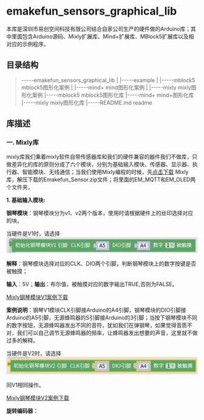 # emakefun_sensors_graphical_lib
​       本库是深圳市易创空间科技有限公司结合自家公司生产的硬件做的Arduino库；其中里面包含Arduino源码、Mixly扩展库、Mind+扩展库、MBlock5扩展库以及相对应的示例程序。
## 目录结构

> -----emakefun_sensors_graphical_lib
>      |
>      |-----example
>      |       |-----mblock5     mblock5图形化案例
>      |       |-----mind+         mind图形化案例
>      |       |-----mixly           mixly图形化案例
>      |-----mblock5              mblock5图形化库
>      |-----mind+                  mind+图形化库
>      |-----mixly                    mixly图形化库
>      |-----README.md       readme

## 库描述

### 一. Mixly库

​        mixly库我们秉着mixly软件自带传感器库和我们的硬件兼容的器件我们不做库，只做差异化的库的原则分成了六个模块，分别为基础输入模块、传感器、显示器、执行器、智能模块、无线通信；当我们使用Mixly编程的时候，先[点击下载](https://github.com/emakefun/emakefun_sensors_graphical_lib/releases/download/v1.0.0/Emakefun_Sensor.zip) Mixly库，解压下载的Emakefun_Sensor.zip文件；将里面的EM_MQTT和EM_OLED两个文件夹，

**1. 基础输入模块:**

**钢琴模块**：钢琴模块分为v1、v2两个版本，使用时请根据硬件上的丝印选择对应的块。

当硬件是V1时，请选择![piano_v1](.\media\mixly\piano_v1.png)

**解释**：钢琴模块选择对应的CLK、DIO两个引脚，判断钢琴模块上的数字按键是否被触摸；

**输入**：5V；**输出**：布尔值，被触摸对应的数字输出TRUE,否则为FALSE。

[Mixly钢琴模块V1案例下载](.\example\mixly\piano_v1_mixly.mix)

**案例说明**：钢琴V1模块CLK引脚接Arduino的A4引脚，钢琴模块的DIO引脚接Arduino的A5引脚，无源蜂鸣器的S引脚接Arduino的3引脚；当按下钢琴模块不同的数字按钮，无源蜂鸣器发出不同的音符，犹如我们在弹钢琴，如果觉得音质不对，我们可以自己调节无源蜂鸣器的频率，让蜂鸣器发出想要的声音，这里就不做过多的解释。

当硬件是V2时，请选择![piano_v2](.\media\mixly\piano_v2.png)

同V1相同操作。

[Mixly钢琴模块V2案例下载](.\example\mixly\piano_v2_mixly.mix )

**旋转编码器：**


